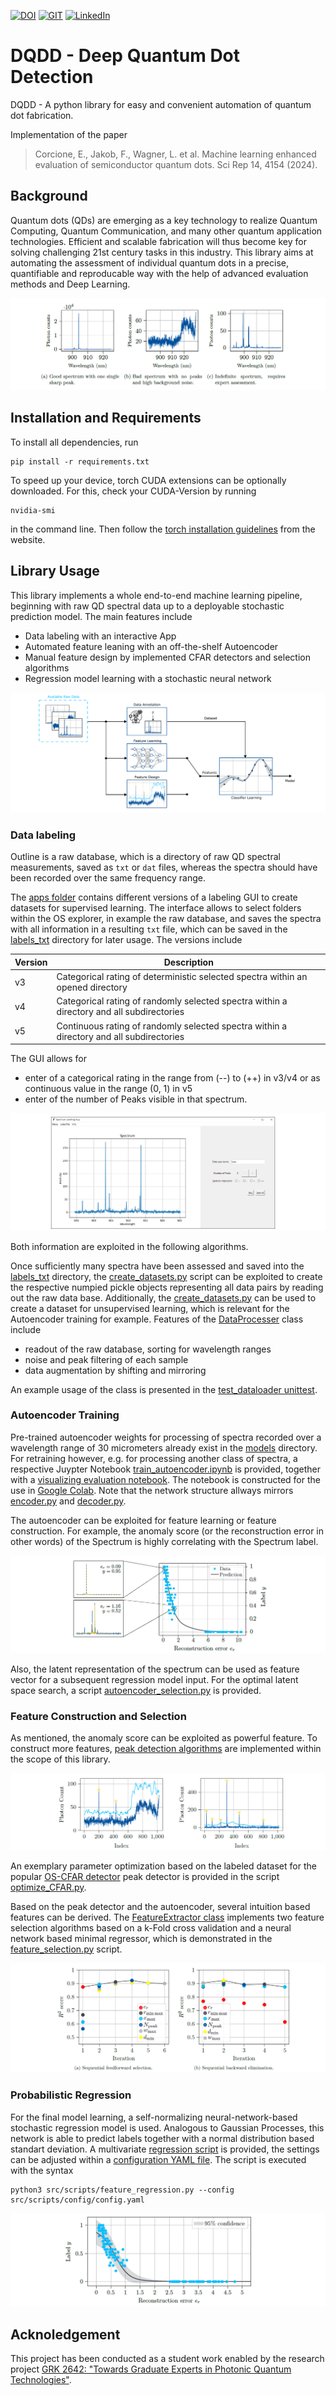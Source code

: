 <!-- PROJECT SHIELDS -->
[![DOI][doi-shield]][doi-url]
[![GIT][git-shield]][git-url]
[![LinkedIn][linkedin-shield]][linkedin-url]

# DQDD - Deep Quantum Dot Detection

DQDD - A python library for easy and convenient automation of quantum dot fabrication. 

Implementation of the paper

> Corcione, E., Jakob, F., Wagner, L. et al. Machine learning enhanced evaluation of semiconductor quantum dots. Sci Rep 14, 4154 (2024).

## Background

Quantum dots (QDs) are emerging as a key technology to realize Quantum Computing, Quantum Communication, and many other quantum application technologies. Efficient and scalable fabrication will thus become key for solving challenging 21st century tasks in this industry. This library aims at automating the assessment of individual quantum dots in a precise, quantifiable and reproducable way with the help of advanced evaluation methods and Deep Learning. 

<img src="/reports/graphics/example_QDs.PNG">


## Installation and Requirements

To install all dependencies, run
	
	pip install -r requirements.txt

To speed up your device, torch CUDA extensions can be optionally downloaded. For this, check your CUDA-Version by running

	nvidia-smi

in the command line. Then follow the [torch installation guidelines](https://pytorch.org/) from the website.


## Library Usage

This library implements a whole end-to-end machine learning pipeline, beginning with raw QD spectral data up to a deployable stochastic prediction model. The main features include

* Data labeling with an interactive App
* Automated feature leaning with an off-the-shelf Autoencoder
* Manual feature design by implemented CFAR detectors and selection algorithms
* Regression model learning with a stochastic neural network 

<img src="/reports/graphics/library_concept_drawing.PNG">

### Data labeling

Outline is a raw database, which is a directory of raw QD spectral measurements, saved as `txt` or `dat` files, whereas the spectra should have been recorded over the same frequency range.

The [apps folder](/src/apps/) contains different versions of a labeling GUI to create datasets for supervised learning. The interface allows to select folders within the OS explorer, in example the raw database, and saves the spectra with all information in a resulting `txt` file, which can be saved in the [labels_txt](/datasets/labeled/labels_txt/) directory for later usage. The versions include

| Version  | Description |
| ------------- | ------------- |
| v3  | Categorical rating of deterministic selected spectra within an opened directory |
| v4  | Categorical rating of randomly selected spectra within a directory and all subdirectories |
| v5  | Continuous rating of randomly selected spectra within a directory and all subdirectories |

The GUI allows for

* enter of a categorical rating in the range from (--) to (++) in v3/v4 or as continuous value in the range (0, 1) in v5
* enter of the number of Peaks visible in that spectrum.

<img src="/reports/graphics/label_app.PNG">

Both information are exploited in the following algorithms.

Once sufficiently many spectra have been assessed and saved into the [labels_txt](/datasets/labeled/labels_txt/) directory, the [create_datasets.py](/src/scripts/create_datasets.py) script can be exploited to create the respective numpied pickle objects representing all data pairs by reading out the raw data base. Additionally, the [create_datasets.py](/src/scripts/create_datasets.py) can be used to create a dataset for unsupervised learning, which is relevant for the Autoencoder training for example. Features of the [DataProcesser](/src/lib/dataProcessing/data_processer.py) class include

* readout of the raw database, sorting for wavelength ranges
* noise and peak filtering of each sample
* data augmentation by shifting and mirroring

An example usage of the class is presented in the [test_dataloader unittest](/tests/test_dataloader.py).


### Autoencoder Training

Pre-trained autoencoder weights for processing of spectra recorded over a wavelength range of 30 micrometers already exist in the [models](/models/autoencoders/) directory. For retraining however, e.g. for processing another class of spectra, a respective Juypter Notebook [train_autoencoder.ipynb](/notebooks/train_autoencoder.ipynb) is provided, together with a [visualizing evaluation notebook](/notebooks/evaluate_training.ipynb). The notebook is constructed for the use in [Google Colab](https://colab.research.google.com/?hl=de). Note that the network structure allways mirrors [encoder.py](/src/lib/neuralNetworks/encoder.py) and [decoder.py](/src/lib/neuralNetworks/decoder.py). 

The autoencoder can be exploited for feature learning or feature construction. For example, the anomaly score (or the reconstruction error in other words) of the Spectrum is highly correlating with the Spectrum label.

<img src="/reports/graphics/correlation_label_vs_anomaly_score.PNG">

Also, the latent representation of the spectrum can be used as feature vector for a subsequent regression model input. For the optimal latent space search, a script [autoencoder_selection.py](/src/scripts/autoencoder_selection.py) is provided. 


### Feature Construction and Selection

As mentioned, the anomaly score can be exploited as powerful feature. To construct more features, [peak detection algorithms](/src/lib/peakDetectors/) are implemented within the scope of this library. 

<img src="/reports/graphics/peak_detection.PNG">

An exemplary parameter optimization based on the labeled dataset for the popular [OS-CFAR detector](/src/lib/peakDetectors/os_cfar.py) peak detector is provided in the script [optimize_CFAR.py](/src/scripts/optimize_CFAR.py).

Based on the peak detector and the autoencoder, several intuition based features can be derived. The [FeatureExtractor class](/src/lib/featureExtraction/feature_extractor.py) implements two feature selection algorithms based on a k-Fold cross validation and a neural network based minimal regressor, which is demonstrated in the [feature_selection.py](/src/scripts/feature_selection.py) script.

<img src="/reports/graphics/feature_selection.PNG">


### Probabilistic Regression

For the final model learning, a self-normalizing neural-network-based stochastic regression model is used. Analogous to Gaussian Processes, this network is able to predict labels together with a normal distribution based standart deviation. A multivariate [regression script](/src/scripts/feature_regression.py) is provided, the settings can be adjusted within a [configuration YAML file](/src/scripts/config/config.yaml). The script is executed with the syntax

	python3 src/scripts/feature_regression.py --config src/scripts/config/config.yaml

<img src="/reports/graphics/stochastic_regression.PNG">


## Acknoledgement

This project has been conducted as a student work enabled by the research project [GRK 2642: "Towards Graduate Experts in Photonic Quantum Technologies"](https://www.pqe.uni-stuttgart.de/).


[git-shield]: https://img.shields.io/badge/GIT-gray?style=for-the-badge&logo=GITHUB
[git-url]: https://github.com/Fjakob/deep-quantum-dot-detection
[doi-shield]: https://img.shields.io/badge/doi-blue?logo=doi
[doi-url]: https://doi.org/10.1038/s41598-024-54615-7
[linkedin-shield]: https://img.shields.io/badge/LINKEDIN-blue?style=for-the-badge&logo=LinkedIn
[linkedin-url]: https://www.linkedin.com/in/fabian-jakob/

